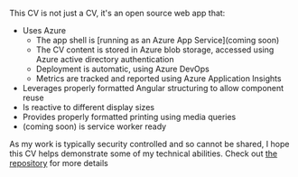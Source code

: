This CV is not just a CV, it's an open source web app that:
- Uses Azure
  - The app shell is [running as an Azure App Service](coming soon)
  - The CV content is stored in Azure blob storage, accessed using Azure active directory authentication
  - Deployment is automatic, using Azure DevOps
  - Metrics are tracked and reported using Azure Application Insights
- Leverages properly formatted Angular structuring to allow component reuse
- Is reactive to different display sizes
- Provides properly formatted printing using media queries
- (coming soon) is service worker ready

As my work is typically security controlled and so cannot be shared, I hope this CV helps demonstrate some of my technical abilities. Check out [the repository](https://github.com/TomHigson/CV) for more details